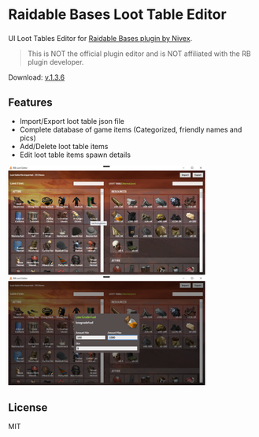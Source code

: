 # Raidable Bases Loot Table Editor
#### 
### 

UI Loot Tables Editor for [Raidable Bases plugin by Nivex](https://lone.design/product/raidable-bases/).

>This is NOT the official plugin editor and is NOT affiliated with the RB plugin developer.

Download: [v.1.3.6](https://github.com/mbedda/RustRBLootEditor/releases/download/v1.3.6/RustRBLootEditor-v1.3.6.zip)

## Features
- Import/Export loot table json file
- Complete database of game items (Categorized, friendly names and pics)
- Add/Delete loot table items
- Edit loot table items spawn details


<img src="https://raw.githubusercontent.com/mbedda/RustRBLootEditor/master/le-preview1.png" alt="RB Loot Editor - Listing" width="400"/>
<img src="https://raw.githubusercontent.com/mbedda/RustRBLootEditor/master/le-preview2.png" alt="RB Loot Editor - Edit Item" width="400"/>

## License

MIT
